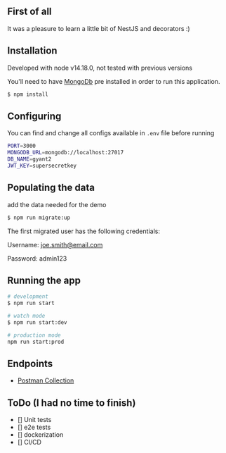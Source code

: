 ## First of all
It was a pleasure to learn a little bit of NestJS and decorators :)

## Installation
Developed with node v14.18.0, not tested with previous versions

You'll need to have [MongoDb](https://docs.mongodb.com/manual/installation/) pre installed in order to run this application.

```bash
$ npm install
```

## Configuring
You can find and change all configs available in `.env` file before running
```bash
PORT=3000
MONGODB_URL=mongodb://localhost:27017
DB_NAME=gyant2
JWT_KEY=supersecretkey
```

## Populating the data
add the data needed for the demo

```bash
$ npm run migrate:up
```

The first migrated user has the following credentials:

Username: joe.smith@email.com

Password: admin123


## Running the app

```bash
# development
$ npm run start

# watch mode
$ npm run start:dev

# production mode
npm run start:prod
```

## Endpoints

- [Postman Collection](https://www.getpostman.com/collections/21270af7ef2f4cd0f7a5)

## ToDo (I had no time to finish)

- [] Unit tests
- [] e2e tests
- [] dockerization
- [] CI/CD